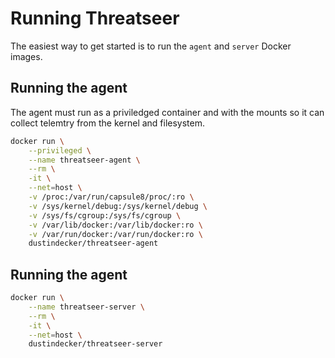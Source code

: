 # Running Threatseer

The easiest way to get started is to run the `agent` and `server` Docker images.

## Running the agent

The agent must run as a priviledged container and with the mounts so it can collect telemtry from the kernel and filesystem.

```bash
docker run \
    --privileged \
    --name threatseer-agent \
    --rm \
    -it \
    --net=host \
    -v /proc:/var/run/capsule8/proc/:ro \
    -v /sys/kernel/debug:/sys/kernel/debug \
    -v /sys/fs/cgroup:/sys/fs/cgroup \
    -v /var/lib/docker:/var/lib/docker:ro \
    -v /var/run/docker:/var/run/docker:ro \
    dustindecker/threatseer-agent
```

## Running the agent

```bash
docker run \
    --name threatseer-server \
    --rm \
    -it \
    --net=host \
    dustindecker/threatseer-server
```